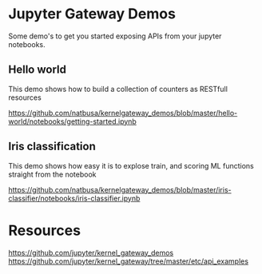 # Jupyter Gateway Demos

Some demo's to get you started exposing APIs from your jupyter notebooks.

## Hello world

This demo shows how to build a collection of counters as RESTfull resources

https://github.com/natbusa/kernelgateway_demos/blob/master/hello-world/notebooks/getting-started.ipynb

## Iris classification

This demo shows how easy it is to explose train, and scoring ML functions straight from the notebook

https://github.com/natbusa/kernelgateway_demos/blob/master/iris-classifier/notebooks/iris-classifier.ipynb

# Resources

https://github.com/jupyter/kernel_gateway_demos  
https://github.com/jupyter/kernel_gateway/tree/master/etc/api_examples


